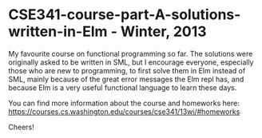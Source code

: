 # CSE341-course-part-A-solutions-written-in-Elm - Winter, 2013

  My favourite course on functional programming so far. The solutions were originally asked to be written in SML, 
 but I encourage everyone, especially those who are new to programming, to first solve them in Elm instead of SML, 
 mainly because of the great error messages the Elm repl has, and because Elm is a very useful functional language 
 to learn these days.
 
 You can find more information about the course and homeworks here: https://courses.cs.washington.edu/courses/cse341/13wi/#homeworks
 
 
 Cheers!

